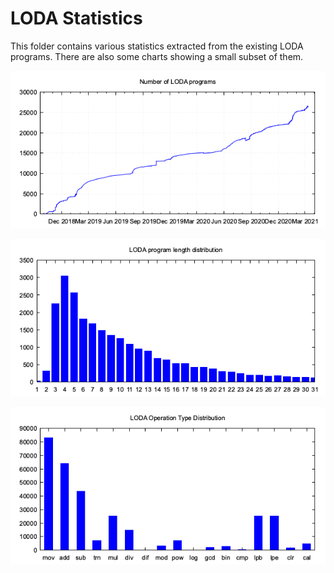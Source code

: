 # LODA Statistics

This folder contains various statistics extracted from the existing LODA programs. There are also some charts showing a small subset of them.

![History of program mining](program_counts.png)

![Histogram of program lengths](program_lengths.png)

![Histogram of used operation types](operation_type_counts.png)
